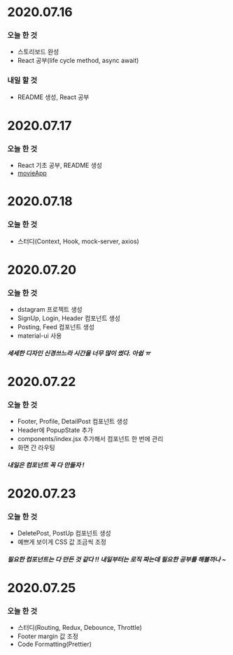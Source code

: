 # 2020.07.16
### 오늘 한 것
* 스토리보드 완성
* React 공부(life cycle method, async await)

### 내일 할 것
* README 생성, React 공부

# 2020.07.17
### 오늘 한 것
* React 기초 공부, README 생성
* [movieApp](https://github.com/jiwon1217/movie_app_2020)

# 2020.07.18
### 오늘 한 것
* 스터디(Context, Hook, mock-server, axios)

# 2020.07.20
### 오늘 한 것
* dstagram 프로젝트 생성
* SignUp, Login, Header 컴포넌트 생성
* Posting, Feed 컴포넌트 생성
* material-ui 사용

##### 세세한 디자인 신경쓰느라 시간을 너무 많이 썼다. 아쉽 ㅠ 

# 2020.07.22
### 오늘 한 것
* Footer, Profile, DetailPost 컴포넌트 생성
* Header에 PopupState 추가
* components/index.jsx 추가해서 컴포넌트 한 번에 관리
* 화면 간 라우팅
##### 내일은 컴포넌트 꼭 다 만들자 !

# 2020.07.23
### 오늘 한 것
* DeletePost, PostUp 컴포넌트 생성
* 예쁘게 보이게 CSS 값 조금씩 조정
##### 필요한 컴포넌트는 다 만든 것 같다 !! 내일부터는 로직 짜는데 필요한 공부를 해볼까나 ~ 

# 2020.07.25
### 오늘 한 것
* 스터디(Routing, Redux, Debounce, Throttle)
* Footer margin 값 조정
* Code Formatting(Prettier)

